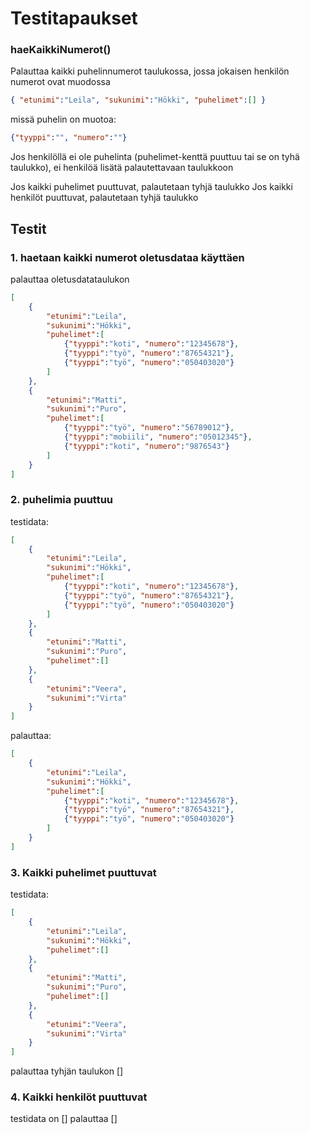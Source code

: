 # Testitapaukset

### **haeKaikkiNumerot()**

Palauttaa kaikki puhelinnumerot taulukossa, jossa jokaisen henkilön numerot ovat muodossa

```json
{ "etunimi":"Leila", "sukunimi":"Hökki", "puhelimet":[] }
```
missä puhelin on muotoa:
```json
{"tyyppi":"", "numero":""}
```

Jos henkilöllä ei ole puhelinta (puhelimet-kenttä puuttuu tai se on tyhä taulukko), ei henkilöä lisätä palautettavaan taulukkoon

Jos kaikki puhelimet puuttuvat, palautetaan tyhjä taulukko
Jos kaikki henkilöt puuttuvat, palautetaan tyhjä taulukko

## Testit

### 1. haetaan kaikki numerot oletusdataa käyttäen 

palauttaa oletusdatataulukon

```json
[
    {
        "etunimi":"Leila",
        "sukunimi":"Hökki",
        "puhelimet":[
            {"tyyppi":"koti", "numero":"12345678"},
            {"tyyppi":"työ", "numero":"87654321"},
            {"tyyppi":"työ", "numero":"050403020"}
        ]
    },
    {
        "etunimi":"Matti",
        "sukunimi":"Puro",
        "puhelimet":[
            {"tyyppi":"työ", "numero":"56789012"},
            {"tyyppi":"mobiili", "numero":"05012345"},
            {"tyyppi":"koti", "numero":"9876543"}
        ]
    }
]
```

### 2. puhelimia puuttuu

testidata:
```json
[
    {
        "etunimi":"Leila",
        "sukunimi":"Hökki",
        "puhelimet":[
            {"tyyppi":"koti", "numero":"12345678"},
            {"tyyppi":"työ", "numero":"87654321"},
            {"tyyppi":"työ", "numero":"050403020"}
        ]
    },
    {
        "etunimi":"Matti",
        "sukunimi":"Puro",
        "puhelimet":[]
    },
    {
        "etunimi":"Veera",
        "sukunimi":"Virta"
    }
]
```

palauttaa:
```json
[
    {
        "etunimi":"Leila",
        "sukunimi":"Hökki",
        "puhelimet":[
            {"tyyppi":"koti", "numero":"12345678"},
            {"tyyppi":"työ", "numero":"87654321"},
            {"tyyppi":"työ", "numero":"050403020"}
        ]
    }
]
```

### 3. Kaikki puhelimet puuttuvat
testidata:
```json
[
    {
        "etunimi":"Leila",
        "sukunimi":"Hökki",
        "puhelimet":[]
    },
    {
        "etunimi":"Matti",
        "sukunimi":"Puro",
        "puhelimet":[]
    },
    {
        "etunimi":"Veera",
        "sukunimi":"Virta"
    }
]
```

palauttaa tyhjän taulukon []

### 4. Kaikki henkilöt puuttuvat
testidata on []
palauttaa []